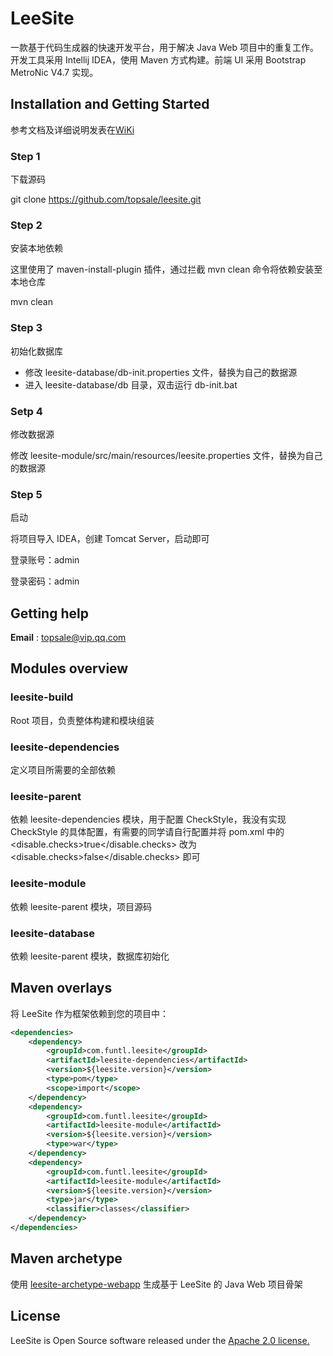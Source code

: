 # LeeSite
一款基于代码生成器的快速开发平台，用于解决 Java Web 项目中的重复工作。开发工具采用 Intellij IDEA，使用 Maven 方式构建。前端 UI 采用 Bootstrap MetroNic V4.7 实现。

## Installation and Getting Started
参考文档及详细说明发表在[WiKi](https://github.com/topsale/leesite/wiki/LeeSite)

### Step 1
下载源码

git clone https://github.com/topsale/leesite.git

### Step 2
安装本地依赖

这里使用了 maven-install-plugin 插件，通过拦截 mvn clean 命令将依赖安装至本地仓库

mvn clean

### Step 3
初始化数据库
* 修改 leesite-database/db-init.properties 文件，替换为自己的数据源
* 进入 leesite-database/db 目录，双击运行 db-init.bat

### Setp 4
修改数据源

修改 leesite-module/src/main/resources/leesite.properties 文件，替换为自己的数据源

### Step 5
启动

将项目导入 IDEA，创建 Tomcat Server，启动即可

登录账号：admin

登录密码：admin

## Getting help
**Email** : topsale@vip.qq.com

## Modules overview

### leesite-build
Root 项目，负责整体构建和模块组装

### leesite-dependencies
定义项目所需要的全部依赖

### leesite-parent
依赖 leesite-dependencies 模块，用于配置 CheckStyle，我没有实现 CheckStyle 的具体配置，有需要的同学请自行配置并将 pom.xml 中的 <disable.checks>true</disable.checks> 改为 <disable.checks>false</disable.checks> 即可

### leesite-module
依赖 leesite-parent 模块，项目源码

### leesite-database
依赖 leesite-parent 模块，数据库初始化

## Maven overlays

将 LeeSite 作为框架依赖到您的项目中：

```xml
<dependencies>
	<dependency>
		<groupId>com.funtl.leesite</groupId>
		<artifactId>leesite-dependencies</artifactId>
		<version>${leesite.version}</version>
		<type>pom</type>
		<scope>import</scope>
	</dependency>
	<dependency>
		<groupId>com.funtl.leesite</groupId>
		<artifactId>leesite-module</artifactId>
		<version>${leesite.version}</version>
		<type>war</type>
	</dependency>
	<dependency>
		<groupId>com.funtl.leesite</groupId>
		<artifactId>leesite-module</artifactId>
		<version>${leesite.version}</version>
		<type>jar</type>
		<classifier>classes</classifier>
	</dependency>
</dependencies>
```

## Maven archetype

使用 [leesite-archetype-webapp](https://github.com/topsale/leesite-archetype-webapp) 生成基于 LeeSite 的 Java Web 项目骨架

## License
LeeSite is Open Source software released under the [Apache 2.0 license.](http://www.apache.org/licenses/LICENSE-2.0.html)